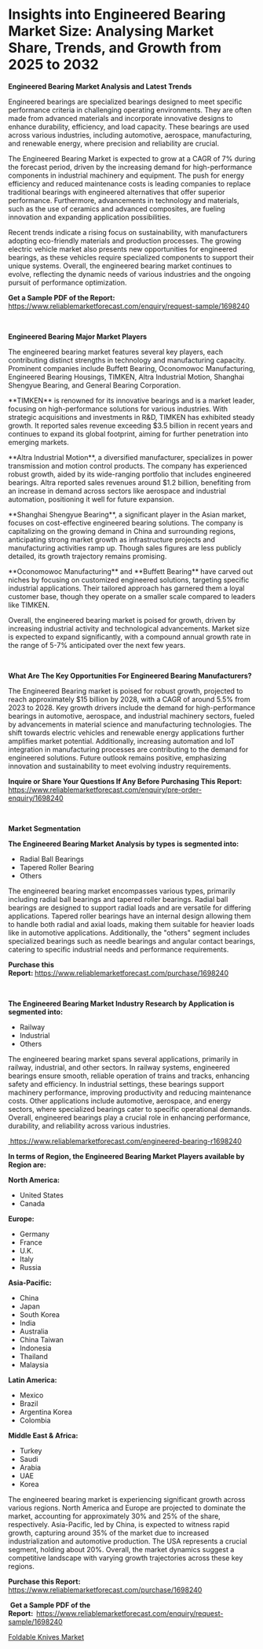 <p><h1>Insights into Engineered Bearing Market Size: Analysing Market Share, Trends, and Growth from 2025 to 2032</h1></p><p><strong>Engineered Bearing Market Analysis and Latest Trends</strong></p>
<p><p>Engineered bearings are specialized bearings designed to meet specific performance criteria in challenging operating environments. They are often made from advanced materials and incorporate innovative designs to enhance durability, efficiency, and load capacity. These bearings are used across various industries, including automotive, aerospace, manufacturing, and renewable energy, where precision and reliability are crucial.</p><p>The Engineered Bearing Market is expected to grow at a CAGR of 7% during the forecast period, driven by the increasing demand for high-performance components in industrial machinery and equipment. The push for energy efficiency and reduced maintenance costs is leading companies to replace traditional bearings with engineered alternatives that offer superior performance. Furthermore, advancements in technology and materials, such as the use of ceramics and advanced composites, are fueling innovation and expanding application possibilities.</p><p>Recent trends indicate a rising focus on sustainability, with manufacturers adopting eco-friendly materials and production processes. The growing electric vehicle market also presents new opportunities for engineered bearings, as these vehicles require specialized components to support their unique systems. Overall, the engineered bearing market continues to evolve, reflecting the dynamic needs of various industries and the ongoing pursuit of performance optimization.</p></p>
<p><strong>Get a Sample PDF of the Report:&nbsp;</strong> <a href="https://www.reliablemarketforecast.com/enquiry/request-sample/1698240?utm_campaign=3076&utm_medium=2&utm_source=Github&utm_content=ia&utm_term=24032025&utm_id=engineered-bearing">https://www.reliablemarketforecast.com/enquiry/request-sample/1698240</a></p>
<p>&nbsp;</p>
<p><strong>Engineered Bearing Major Market Players</strong></p>
<p><p>The engineered bearing market features several key players, each contributing distinct strengths in technology and manufacturing capacity. Prominent companies include Buffett Bearing, Oconomowoc Manufacturing, Engineered Bearing Housings, TIMKEN, Altra Industrial Motion, Shanghai Shengyue Bearing, and General Bearing Corporation.</p><p>**TIMKEN** is renowned for its innovative bearings and is a market leader, focusing on high-performance solutions for various industries. With strategic acquisitions and investments in R&D, TIMKEN has exhibited steady growth. It reported sales revenue exceeding $3.5 billion in recent years and continues to expand its global footprint, aiming for further penetration into emerging markets.</p><p>**Altra Industrial Motion**, a diversified manufacturer, specializes in power transmission and motion control products. The company has experienced robust growth, aided by its wide-ranging portfolio that includes engineered bearings. Altra reported sales revenues around $1.2 billion, benefiting from an increase in demand across sectors like aerospace and industrial automation, positioning it well for future expansion.</p><p>**Shanghai Shengyue Bearing**, a significant player in the Asian market, focuses on cost-effective engineered bearing solutions. The company is capitalizing on the growing demand in China and surrounding regions, anticipating strong market growth as infrastructure projects and manufacturing activities ramp up. Though sales figures are less publicly detailed, its growth trajectory remains promising.</p><p>**Oconomowoc Manufacturing** and **Buffett Bearing** have carved out niches by focusing on customized engineered solutions, targeting specific industrial applications. Their tailored approach has garnered them a loyal customer base, though they operate on a smaller scale compared to leaders like TIMKEN.</p><p>Overall, the engineered bearing market is poised for growth, driven by increasing industrial activity and technological advancements. Market size is expected to expand significantly, with a compound annual growth rate in the range of 5-7% anticipated over the next few years.</p></p>
<p>&nbsp;</p>
<p><strong>What Are The Key Opportunities For Engineered Bearing Manufacturers?</strong></p>
<p><p>The Engineered Bearing market is poised for robust growth, projected to reach approximately $15 billion by 2028, with a CAGR of around 5.5% from 2023 to 2028. Key growth drivers include the demand for high-performance bearings in automotive, aerospace, and industrial machinery sectors, fueled by advancements in material science and manufacturing technologies. The shift towards electric vehicles and renewable energy applications further amplifies market potential. Additionally, increasing automation and IoT integration in manufacturing processes are contributing to the demand for engineered solutions. Future outlook remains positive, emphasizing innovation and sustainability to meet evolving industry requirements.</p></p>
<p><strong>Inquire or Share Your Questions If Any Before Purchasing This Report:</strong> <a href="https://www.reliablemarketforecast.com/enquiry/pre-order-enquiry/1698240?utm_campaign=3076&utm_medium=2&utm_source=Github&utm_content=ia&utm_term=24032025&utm_id=engineered-bearing">https://www.reliablemarketforecast.com/enquiry/pre-order-enquiry/1698240</a></p>
<p>&nbsp;</p>
<p><strong>Market Segmentation</strong></p>
<p><strong>The Engineered Bearing Market Analysis by types is segmented into:</strong></p>
<p><ul><li>Radial Ball Bearings</li><li>Tapered Roller Bearing</li><li>Others</li></ul></p>
<p><p>The engineered bearing market encompasses various types, primarily including radial ball bearings and tapered roller bearings. Radial ball bearings are designed to support radial loads and are versatile for differing applications. Tapered roller bearings have an internal design allowing them to handle both radial and axial loads, making them suitable for heavier loads like in automotive applications. Additionally, the "others" segment includes specialized bearings such as needle bearings and angular contact bearings, catering to specific industrial needs and performance requirements.</p></p>
<p><strong>Purchase this Report:&nbsp;</strong><a href="https://www.reliablemarketforecast.com/purchase/1698240?utm_campaign=3076&utm_medium=2&utm_source=Github&utm_content=ia&utm_term=24032025&utm_id=engineered-bearing">https://www.reliablemarketforecast.com/purchase/1698240</a></p>
<p>&nbsp;</p>
<p><strong>The Engineered Bearing Market Industry Research by Application is segmented into:</strong></p>
<p><ul><li>Railway</li><li>Industrial</li><li>Others</li></ul></p>
<p><p>The engineered bearing market spans several applications, primarily in railway, industrial, and other sectors. In railway systems, engineered bearings ensure smooth, reliable operation of trains and tracks, enhancing safety and efficiency. In industrial settings, these bearings support machinery performance, improving productivity and reducing maintenance costs. Other applications include automotive, aerospace, and energy sectors, where specialized bearings cater to specific operational demands. Overall, engineered bearings play a crucial role in enhancing performance, durability, and reliability across various industries.</p></p>
<p><a href="https://www.reliablemarketforecast.com/engineered-bearing-r1698240?utm_campaign=3076&utm_medium=2&utm_source=Github&utm_content=ia&utm_term=24032025&utm_id=engineered-bearing">&nbsp;https://www.reliablemarketforecast.com/engineered-bearing-r1698240</a></p>
<p><strong>In terms of Region, the Engineered Bearing Market Players available by Region are:</strong></p>
<p>
    <p> <strong> North America: </strong>
        <ul>
            <li>United States</li>
            <li>Canada</li>
        </ul>
        </p> 
    <p> <strong> Europe: </strong>
        <ul>
            <li>Germany</li>
            <li>France</li>
            <li>U.K.</li>
            <li>Italy</li>
            <li>Russia</li>
        </ul>
        </p> 
    <p> <strong> Asia-Pacific: </strong>
        <ul>
            <li>China</li>
            <li>Japan</li>
            <li>South Korea</li>
            <li>India</li>
            <li>Australia</li>
            <li>China Taiwan</li>
            <li>Indonesia</li>
            <li>Thailand</li>
            <li>Malaysia</li>
        </ul>
        </p> 
    <p> <strong> Latin America: </strong>
        <ul>
            <li>Mexico</li>
            <li>Brazil</li>
            <li>Argentina Korea</li>
            <li>Colombia</li>
        </ul>
        </p> 
    <p> <strong> Middle East & Africa: </strong>
        <ul>
            <li>Turkey</li>
            <li>Saudi</li>
            <li>Arabia</li>
            <li>UAE</li>
            <li>Korea</li>
        </ul>
    </p>
    </p>
<p><p>The engineered bearing market is experiencing significant growth across various regions. North America and Europe are projected to dominate the market, accounting for approximately 30% and 25% of the share, respectively. Asia-Pacific, led by China, is expected to witness rapid growth, capturing around 35% of the market due to increased industrialization and automotive production. The USA represents a crucial segment, holding about 20%. Overall, the market dynamics suggest a competitive landscape with varying growth trajectories across these key regions.</p></p>
<p><strong>Purchase this Report: </strong><a href="https://www.reliablemarketforecast.com/purchase/1698240?utm_campaign=3076&utm_medium=2&utm_source=Github&utm_content=ia&utm_term=24032025&utm_id=engineered-bearing">https://www.reliablemarketforecast.com/purchase/1698240</a></p>
<p>&nbsp;<strong>Get a Sample PDF of the Report:&nbsp;&nbsp;</strong><a href="https://www.reliablemarketforecast.com/enquiry/request-sample/1698240?utm_campaign=3076&utm_medium=2&utm_source=Github&utm_content=ia&utm_term=24032025&utm_id=engineered-bearing">https://www.reliablemarketforecast.com/enquiry/request-sample/1698240</a></p>
<p><strong></strong></p>
<p><p><a href="https://github.com/viipposahko25/Market-Research-Report-List-1/blob/main/foldable-knives-market.md?utm_campaign=3076&utm_medium=2&utm_source=Github&utm_content=ia&utm_term=24032025&utm_id=engineered-bearing">Foldable Knives Market</a></p></p>